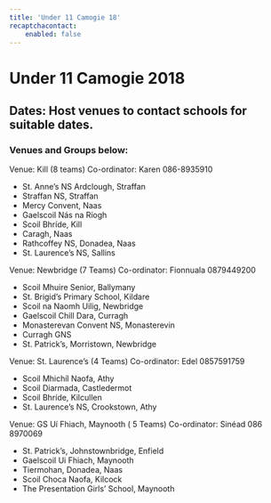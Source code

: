 ```yaml
---
title: 'Under 11 Camogie 18'
recaptchacontact:
    enabled: false
---
```


# Under 11 Camogie 2018 #
## Dates: Host venues to contact schools for suitable dates. ##
### Venues and Groups below: ###

Venue: Kill (8 teams)
Co-ordinator: Karen 086-8935910
* St. Anne’s NS Ardclough, Straffan
* Straffan NS, Straffan
* Mercy Convent, Naas
* Gaelscoil Nás na Ríogh
* Scoil Bhríde, Kill
* Caragh, Naas
* Rathcoffey NS, Donadea, Naas
* St. Laurence’s NS, Sallins


Venue: Newbridge (7 Teams)
Co-ordinator: Fionnuala 0879449200
* Scoil Mhuire Senior, Ballymany
* St. Brigid’s Primary School, Kildare
* Scoil na Naomh Uilig, Newbridge
* Gaelscoil Chill Dara, Curragh
* Monasterevan Convent NS, Monasterevin
* Curragh GNS
* St. Patrick’s, Morristown, Newbridge



Venue: St. Laurence’s (4 Teams)
Co-ordinator: Edel 0857591759
* Scoil Mhichíl Naofa, Athy
* Scoil Diarmada, Castledermot
* Scoil Bhríde, Kilcullen
* St. Laurence’s NS, Crookstown, Athy


Venue: GS Uí Fhiach, Maynooth ( 5 Teams)
Co-ordinator: Sinéad 086 8970069
* St. Patrick’s, Johnstownbridge, Enfield
* Gaelscoil Ui Fhiach, Maynooth
* Tiermohan, Donadea, Naas
* Scoil Choca Naofa, Kilcock
* The Presentation Girls’ School, Maynooth